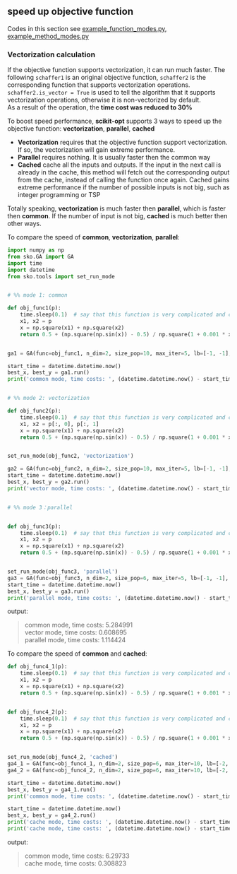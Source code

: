 ## speed up objective function

Codes in this section see [example_function_modes.py](https://github.com/guofei9987/scikit-opt/blob/master/examples/example_function_modes.py), [example_method_modes.py](https://github.com/guofei9987/scikit-opt/blob/master/examples/example_method_modes.py)

### Vectorization calculation
If the objective function supports vectorization, it can run much faster.
The following `schaffer1` is an original objective function, `schaffer2` is the corresponding function that supports vectorization operations.  
`schaffer2.is_vector = True` is used to tell the algorithm that it supports vectorization operations, otherwise it is non-vectorized by default.  
As a result of the operation, the **time cost was reduced to 30%**  

To boost speed performance, **scikit-opt** supports 3 ways to speed up the objective function: **vectorization**, **parallel**, **cached**
- **Vectorization** requires that the objective function support vectorization. If so, the vectorization will gain extreme performance.
- **Parallel** requires nothing. It is usually faster then the common way
- **Cached** cache all the inputs and outputs. If the input in the next call is already in the cache, this method will fetch out the corresponding output from the cache, instead of calling the function once again. Cached gains extreme performance if the number of possible inputs is not big, such as integer programming or TSP

Totally speaking, **vectorization** is much faster then **parallel**, which is faster then **common**. If the number of input is not big, **cached** is much better then other ways.

To compare the speed of **common**, **vectorization**, **parallel**:


```python
import numpy as np
from sko.GA import GA
import time
import datetime
from sko.tools import set_run_mode


# %% mode 1: common

def obj_func1(p):
    time.sleep(0.1)  # say that this function is very complicated and cost 0.1 seconds to run
    x1, x2 = p
    x = np.square(x1) + np.square(x2)
    return 0.5 + (np.square(np.sin(x)) - 0.5) / np.square(1 + 0.001 * x)


ga1 = GA(func=obj_func1, n_dim=2, size_pop=10, max_iter=5, lb=[-1, -1], ub=[1, 1], precision=1e-7)

start_time = datetime.datetime.now()
best_x, best_y = ga1.run()
print('common mode, time costs: ', (datetime.datetime.now() - start_time).total_seconds())


# %% mode 2: vectorization

def obj_func2(p):
    time.sleep(0.1)  # say that this function is very complicated and cost 1 seconds to run
    x1, x2 = p[:, 0], p[:, 1]
    x = np.square(x1) + np.square(x2)
    return 0.5 + (np.square(np.sin(x)) - 0.5) / np.square(1 + 0.001 * x)


set_run_mode(obj_func2, 'vectorization')

ga2 = GA(func=obj_func2, n_dim=2, size_pop=10, max_iter=5, lb=[-1, -1], ub=[1, 1], precision=1e-7)
start_time = datetime.datetime.now()
best_x, best_y = ga2.run()
print('vector mode, time costs: ', (datetime.datetime.now() - start_time).total_seconds())


# %% mode 3：parallel


def obj_func3(p):
    time.sleep(0.1)  # say that this function is very complicated and cost 0.1 seconds to run
    x1, x2 = p
    x = np.square(x1) + np.square(x2)
    return 0.5 + (np.square(np.sin(x)) - 0.5) / np.square(1 + 0.001 * x)


set_run_mode(obj_func3, 'parallel')
ga3 = GA(func=obj_func3, n_dim=2, size_pop=6, max_iter=5, lb=[-1, -1], ub=[1, 1], precision=1e-7)
start_time = datetime.datetime.now()
best_x, best_y = ga3.run()
print('parallel mode, time costs: ', (datetime.datetime.now() - start_time).total_seconds())


```

output:
>common mode, time costs:  5.284991  
vector mode, time costs:  0.608695  
parallel mode, time costs:  1.114424

To compare the speed of **common** and **cached**:

```python
def obj_func4_1(p):
    time.sleep(0.1)  # say that this function is very complicated and cost 0.1 seconds to run
    x1, x2 = p
    x = np.square(x1) + np.square(x2)
    return 0.5 + (np.square(np.sin(x)) - 0.5) / np.square(1 + 0.001 * x)


def obj_func4_2(p):
    time.sleep(0.1)  # say that this function is very complicated and cost 0.1 seconds to run
    x1, x2 = p
    x = np.square(x1) + np.square(x2)
    return 0.5 + (np.square(np.sin(x)) - 0.5) / np.square(1 + 0.001 * x)


set_run_mode(obj_func4_2, 'cached')
ga4_1 = GA(func=obj_func4_1, n_dim=2, size_pop=6, max_iter=10, lb=[-2, -2], ub=[2, 2], precision=1)
ga4_2 = GA(func=obj_func4_2, n_dim=2, size_pop=6, max_iter=10, lb=[-2, -2], ub=[2, 2], precision=1)

start_time = datetime.datetime.now()
best_x, best_y = ga4_1.run()
print('common mode, time costs: ', (datetime.datetime.now() - start_time).total_seconds())

start_time = datetime.datetime.now()
best_x, best_y = ga4_2.run()
print('cache mode, time costs: ', (datetime.datetime.now() - start_time).total_seconds())
print('cache mode, time costs: ', (datetime.datetime.now() - start_time).total_seconds())

```

output:
>common mode, time costs:  6.29733  
cache mode, time costs:  0.308823


